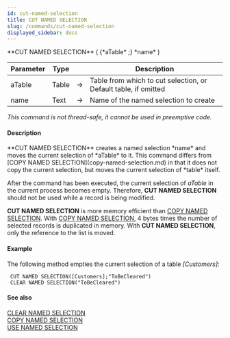 ```yaml
---
id: cut-named-selection
title: CUT NAMED SELECTION
slug: /commands/cut-named-selection
displayed_sidebar: docs
---
```


<!--REF #_command_.CUT NAMED SELECTION.Syntax-->**CUT NAMED SELECTION** ( {*aTable* ;} *name* )<!-- END REF-->
<!--REF #_command_.CUT NAMED SELECTION.Params-->
| Parameter | Type |  | Description |
| --- | --- | --- | --- |
| aTable | Table | &#8594;  | Table from which to cut selection, or Default table, if omitted |
| name | Text | &#8594;  | Name of the named selection to create |

<!-- END REF-->

*This command is not thread-safe, it cannot be used in preemptive code.*


#### Description 

<!--REF #_command_.CUT NAMED SELECTION.Summary-->**CUT NAMED SELECTION** creates a named selection *name* and moves the current selection of *aTable* to it.<!-- END REF--> This command differs from [COPY NAMED SELECTION](copy-named-selection.md) in that it does not copy the current selection, but moves the current selection of *table* itself.

After the command has been executed, the current selection of *aTable* in the current process becomes empty. Therefore, **CUT NAMED SELECTION** should not be used while a record is being modified.

**CUT NAMED SELECTION** is more memory efficient than [COPY NAMED SELECTION](copy-named-selection.md). With [COPY NAMED SELECTION](copy-named-selection.md), 4 bytes times the number of selected records is duplicated in memory. With **CUT NAMED SELECTION**, only the reference to the list is moved.

#### Example 

The following method empties the current selection of a table *\[Customers\]*:

```4d
 CUT NAMED SELECTION([Customers];"ToBeCleared")
 CLEAR NAMED SELECTION("ToBeCleared")
```

#### See also 

[CLEAR NAMED SELECTION](clear-named-selection.md)  
[COPY NAMED SELECTION](copy-named-selection.md)  
[USE NAMED SELECTION](use-named-selection.md)  